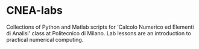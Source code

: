 # CNEA-labs
Collections of Python and Matlab scripts for 'Calcolo Numerico ed Elementi di Analisi' class at Politecnico di Milano. Lab lessons are an introduction to practical numerical computing.
